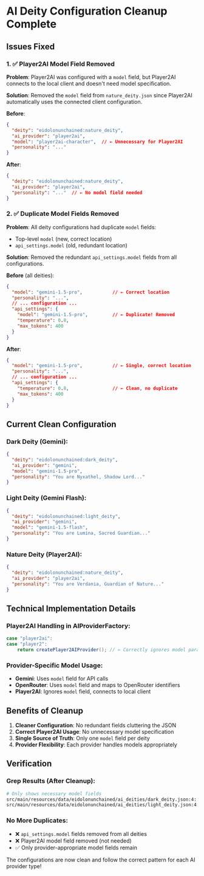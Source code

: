 # AI Deity Configuration Cleanup Complete

## Issues Fixed

### 1. ✅ Player2AI Model Field Removed
**Problem**: Player2AI was configured with a `model` field, but Player2AI connects to the local client and doesn't need model specification.

**Solution**: Removed the `model` field from `nature_deity.json` since Player2AI automatically uses the connected client configuration.

**Before**:
```json
{
  "deity": "eidolonunchained:nature_deity",
  "ai_provider": "player2ai",
  "model": "player2ai-character",  // ← Unnecessary for Player2AI
  "personality": "..."
}
```

**After**:
```json
{
  "deity": "eidolonunchained:nature_deity", 
  "ai_provider": "player2ai",
  "personality": "..."  // ← No model field needed
}
```

### 2. ✅ Duplicate Model Fields Removed
**Problem**: All deity configurations had duplicate `model` fields:
- Top-level `model` (new, correct location)
- `api_settings.model` (old, redundant location)

**Solution**: Removed the redundant `api_settings.model` fields from all configurations.

**Before** (all deities):
```json
{
  "model": "gemini-1.5-pro",           // ← Correct location
  "personality": "...",
  // ... configuration ...
  "api_settings": {
    "model": "gemini-1.5-pro",         // ← Duplicate! Removed
    "temperature": 0.8,
    "max_tokens": 400
  }
}
```

**After**:
```json
{
  "model": "gemini-1.5-pro",           // ← Single, correct location
  "personality": "...",
  // ... configuration ...
  "api_settings": {
    "temperature": 0.8,                // ← Clean, no duplicate
    "max_tokens": 400
  }
}
```

## Current Clean Configuration

### Dark Deity (Gemini):
```json
{
  "deity": "eidolonunchained:dark_deity",
  "ai_provider": "gemini",
  "model": "gemini-1.5-pro",
  "personality": "You are Nyxathel, Shadow Lord..."
}
```

### Light Deity (Gemini Flash):
```json
{
  "deity": "eidolonunchained:light_deity", 
  "ai_provider": "gemini",
  "model": "gemini-1.5-flash",
  "personality": "You are Lumina, Sacred Guardian..."
}
```

### Nature Deity (Player2AI):
```json
{
  "deity": "eidolonunchained:nature_deity",
  "ai_provider": "player2ai",
  "personality": "You are Verdania, Guardian of Nature..."
}
```

## Technical Implementation Details

### Player2AI Handling in AIProviderFactory:
```java
case "player2ai":
case "player2":
    return createPlayer2AIProvider(); // ← Correctly ignores model parameter
```

### Provider-Specific Model Usage:
- **Gemini**: Uses `model` field for API calls
- **OpenRouter**: Uses `model` field and maps to OpenRouter identifiers  
- **Player2AI**: Ignores `model` field, connects to local client

## Benefits of Cleanup

1. **Cleaner Configuration**: No redundant fields cluttering the JSON
2. **Correct Player2AI Usage**: No unnecessary model specification
3. **Single Source of Truth**: Only one `model` field per deity
4. **Provider Flexibility**: Each provider handles models appropriately

## Verification

### Grep Results (After Cleanup):
```bash
# Only shows necessary model fields
src/main/resources/data/eidolonunchained/ai_deities/dark_deity.json:4:  "model": "gemini-1.5-pro",
src/main/resources/data/eidolonunchained/ai_deities/light_deity.json:4:  "model": "gemini-1.5-flash",
```

### No More Duplicates:
- ❌ `api_settings.model` fields removed from all deities
- ❌ Player2AI model field removed (not needed)
- ✅ Only provider-appropriate model fields remain

The configurations are now clean and follow the correct pattern for each AI provider type!
